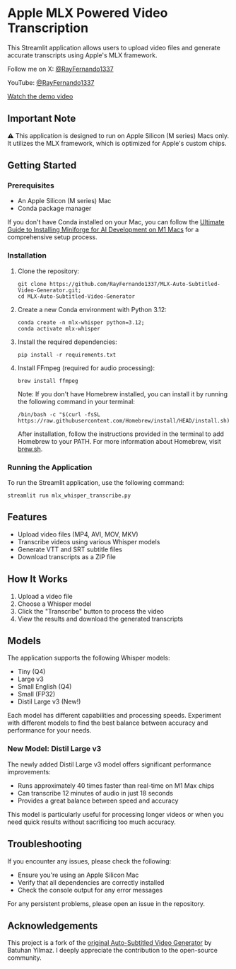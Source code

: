 # Apple MLX Powered Video Transcription

This Streamlit application allows users to upload video files and generate accurate transcripts using Apple's MLX framework.

Follow me on X: [@RayFernando1337](https://x.com/rayfernando1337/)

YouTube: [@RayFernando1337](https://www.youtube.com/@rayfernando1337)

[Watch the demo video](https://github.com/user-attachments/assets/937ad360-6df2-4ea7-a3d0-6d9b22a6404a)

## Important Note

⚠️ This application is designed to run on Apple Silicon (M series) Macs only. It utilizes the MLX framework, which is optimized for Apple's custom chips.

## Getting Started

### Prerequisites

- An Apple Silicon (M series) Mac
- Conda package manager

If you don't have Conda installed on your Mac, you can follow the [Ultimate Guide to Installing Miniforge for AI Development on M1 Macs](https://www.rayfernando.ai/ultimate-guide-installing-miniforge-ai-development-m1-macs) for a comprehensive setup process.

### Installation

1. Clone the repository:
   ```
   git clone https://github.com/RayFernando1337/MLX-Auto-Subtitled-Video-Generator.git;
   cd MLX-Auto-Subtitled-Video-Generator
   ```

2. Create a new Conda environment with Python 3.12:
   ```
   conda create -n mlx-whisper python=3.12;
   conda activate mlx-whisper
   ```

3. Install the required dependencies:
   ```
   pip install -r requirements.txt
   ```

4. Install FFmpeg (required for audio processing):
   ```
   brew install ffmpeg
   ```

   Note: If you don't have Homebrew installed, you can install it by running the following command in your terminal:
   ```
   /bin/bash -c "$(curl -fsSL https://raw.githubusercontent.com/Homebrew/install/HEAD/install.sh)"
   ```
   
   After installation, follow the instructions provided in the terminal to add Homebrew to your PATH. For more information about Homebrew, visit [brew.sh](https://brew.sh/).

### Running the Application

To run the Streamlit application, use the following command:

`streamlit run mlx_whisper_transcribe.py`


## Features

- Upload video files (MP4, AVI, MOV, MKV)
- Transcribe videos using various Whisper models
- Generate VTT and SRT subtitle files
- Download transcripts as a ZIP file

## How It Works

1. Upload a video file
2. Choose a Whisper model
3. Click the "Transcribe" button to process the video
4. View the results and download the generated transcripts

## Models

The application supports the following Whisper models:

- Tiny (Q4)
- Large v3
- Small English (Q4)
- Small (FP32)
- Distil Large v3 (New!)

Each model has different capabilities and processing speeds. Experiment with different models to find the best balance between accuracy and performance for your needs.

### New Model: Distil Large v3

The newly added Distil Large v3 model offers significant performance improvements:

- Runs approximately 40 times faster than real-time on M1 Max chips
- Can transcribe 12 minutes of audio in just 18 seconds
- Provides a great balance between speed and accuracy

This model is particularly useful for processing longer videos or when you need quick results without sacrificing too much accuracy.

## Troubleshooting

If you encounter any issues, please check the following:

- Ensure you're using an Apple Silicon Mac
- Verify that all dependencies are correctly installed
- Check the console output for any error messages

For any persistent problems, please open an issue in the repository.


## Acknowledgements

This project is a fork of the [original Auto-Subtitled Video Generator](https://github.com/BatuhanYilmaz26/Auto-Subtitled-Video-Generator) by Batuhan Yilmaz. I deeply appreciate the contribution to the open-source community.